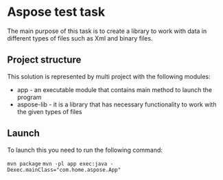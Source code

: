 # Aspose test task

The main purpose of this task is to create a library to work with data in different types of files
such as Xml and binary files.

## Project structure

This solution is represented by multi project with the following modules:
* app - an executable module that contains main method to launch the program
* aspose-lib - it is a library that has necessary functionality to work with the given types of files

## Launch

To launch this you need to run the following command:

``mvn package``
``mvn -pl app exec:java -Dexec.mainClass="com.home.aspose.App"``